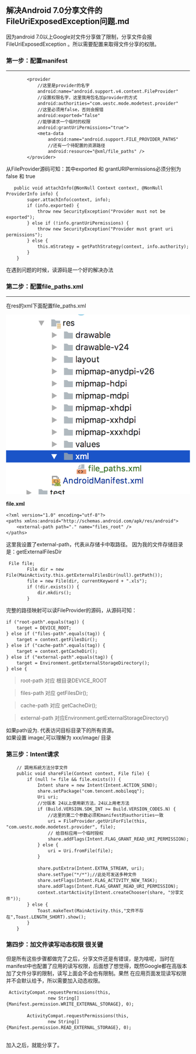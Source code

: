 ## 解决Android 7.0分享文件的FileUriExposedException问题.md

因为android 7.0以上Google对文件分享做了限制，分享文件会报FileUriExposedException 。所以需要配置来取得文件分享的权限。

### 第一步：配置manifest

***

```
        <provider
			//这里是provider的名字
            android:name="android.support.v4.content.FileProvider"
            //设置权限名字，这里我用包名加provider的方式
            android:authorities="com.uestc.mode.modetest.provider"
            //这里必须用false，否则会报错
            android:exported="false" 
            //能够请求一个临时的权限
            android:grantUriPermissions="true">
            <meta-data
                android:name="android.support.FILE_PROVIDER_PATHS"
                //还有一个待配置的资源路径
                android:resource="@xml/file_paths" />
        </provider>

```
从FileProvider源码可知：其中exported 和 grantURIPermissions必须分别为false 和 true

```
   public void attachInfo(@NonNull Context context, @NonNull ProviderInfo info) {
        super.attachInfo(context, info);
        if (info.exported) {
            throw new SecurityException("Provider must not be exported");
        } else if (!info.grantUriPermissions) {
            throw new SecurityException("Provider must grant uri permissions");
        } else {
            this.mStrategy = getPathStrategy(context, info.authority);
        }
    }

```
在遇到问题的时候，读源码是一个好的解决办法

### 第二步：配置file_paths.xml

***

在res的xml下面配置file_paths.xml

![](https://github.com/mmmmode/heart-light/blob/master/img/android/%E8%A7%A3%E5%86%B3Android%207.0%E4%BB%A5%E4%B8%8A%E6%97%A0%E6%B3%95%E5%88%86%E4%BA%AB%E6%96%87%E4%BB%B6%E7%9A%84%E9%97%AE%E9%A2%98/1.png)

**file.xml**

```
<?xml version="1.0" encoding="utf-8"?>
<paths xmlns:android="http://schemas.android.com/apk/res/android">
    <external-path path="." name="files_root" />
</paths>
```
这里我设置了external-path，代表从存储卡中取路径。
因为我的文件存储目录是：getExternalFilesDir

```
 File file;
        File dir = new File(MainActivity.this.getExternalFilesDir(null).getPath());
        file = new File(dir, currentKeyword + ".xls");
        if (!dir.exists()) {
            dir.mkdirs();
        }       
```
完整的路径映射可以读FileProvider的源码，从源码可知：

```
if ("root-path".equals(tag)) {
    target = DEVICE_ROOT;
} else if ("files-path".equals(tag)) {
    target = context.getFilesDir();
} else if ("cache-path".equals(tag)) {
    target = context.getCacheDir();
} else if ("external-path".equals(tag)) {
    target = Environment.getExternalStorageDirectory();
} else {

```
>root-path 对应 根目录DEVICE_ROOT

>files-path 对应 getFilesDir();

>cache-path 对应 getCacheDir();

>external-path 对应Environment.getExternalStorageDirectory()

如果path设为.  代表访问目标目录下的所有资源。	
如果设置 image/,可以理解为 xxx/image/ 目录

### 第三步：Intent请求

```
    // 調用系統方法分享文件
    public void shareFile(Context context, File file) {
        if (null != file && file.exists()) {
            Intent share = new Intent(Intent.ACTION_SEND);
            share.setPackage("com.tencent.mobileqq");
            Uri uri;
            //分版本 24以上使用新方法，24以上用老方法
            if (Build.VERSION.SDK_INT >= Build.VERSION_CODES.N) {
            	//这里的第二个参数必须和manifest的authorities一致
                uri = FileProvider.getUriForFile(this, "com.uestc.mode.modetest.provider", file);
                // 给目标应用一个临时授权
                share.addFlags(Intent.FLAG_GRANT_READ_URI_PERMISSION);
            } else {
                uri = Uri.fromFile(file);
            }

            share.putExtra(Intent.EXTRA_STREAM, uri);
            share.setType("*/*");//此处可发送多种文件
            share.setFlags(Intent.FLAG_ACTIVITY_NEW_TASK);
            share.addFlags(Intent.FLAG_GRANT_READ_URI_PERMISSION);
            context.startActivity(Intent.createChooser(share, "分享文件"));
        } else {
            Toast.makeText(MainActivity.this,"文件不存在",Toast.LENGTH_SHORT).show();
        }
    }
```

### 第四步：加文件读写动态权限 很关键

但是所有这些步骤都做完了之后，分享文件还是有错误，是为啥呢，当时在manifest中也配置了应用的读写权限，后面想了想觉得，既然Google都在高版本加了文件分享的限制，读写上面会不会也有限制。果然 在应用页面发现读写权限并不会默认给予，所以需要加入动态权限。

```
 ActivityCompat.requestPermissions(this,
                new String[]{Manifest.permission.WRITE_EXTERNAL_STORAGE}, 0);

        ActivityCompat.requestPermissions(this,
                new String[]{Manifest.permission.READ_EXTERNAL_STORAGE}, 0);
                
```
加入之后，就能分享了。






        


